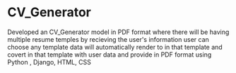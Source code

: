 # CV_Generator
Developed an CV_Generator model in PDF format where there will be having multiple resume temples by recieving the user's information user can choose any template data will automatically render to in that template and covert in that template with user data and provide in PDF format  using Python , Django, HTML, CSS
